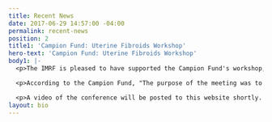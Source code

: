 ```yaml
---
title: Recent News
date: 2017-06-29 14:57:00 -04:00
permalink: recent-news
position: 2
title1: 'Campion Fund: Uterine Fibroids Workshop'
hero-text: 'Campion Fund: Uterine Fibroids Workshop'
body1: |-
  <p>The IMRF is pleased to have supported the Campion Fund's workshop,  **Uterine Fibroids: A Case for Women’s Health** held in Durham, North Carolina, on March 11, 2017. The workshop was a resounding success by all accounts, featuring a number of presentations by doctors from Johns Hopkins to Duke to North Caroline Central University. </p>

  <p>According to the Campion Fund, "The purpose of the meeting was to raise awareness among women of our region regarding uterine fibroids and to the need for increased treatment options.  Although, classified as non-malignant tumors, uterine fibroids affect 80% of black women and 70% of white women and are a serious public health problem. The develop around the time of menarche and appear to regress at menopause and grow at different rates.  The can develop to various sizes, sometime to a tumor of 20 centimeters, or the size of a five-month pregnancy. They cause pain and serious uterine bleeding and can thus cause severe anemia. In addition, uterine fibroids may interfere with the ability to conceive and they are responsible for pregnancy complications including preterm birth.  This debilitating disease has not had the attention it deserves from either the medical or scientific communities.  Studies estimate that the costs of this disease to the US pubic and health care system is up to $34.4 billion yearly."</p>

  <p>A video of the conference will be posted to this website shortly. For more information, please visit the Campion Fund's website: <a href="www.campionfund.org">www.campionfund.org</a></p>
layout: bio
---
```


